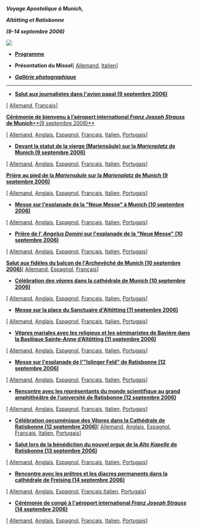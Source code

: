***Voyage Apostolique à Munich,***

***Altötting et Ratisbonne***

***(9-14 septembre 2006)***

![](/content/dam/benedict-xvi/images/travels/2006/germania_2006.jpg)

- **[Programme](/content/benedict-xvi/fr/travels/2006/documents/trav_ben-xvi_germany-program_20060909.html)**

- **Présentation du Missel**\[ [Allemand](http://www.vatican.va/news_services/liturgy/2006/documents/ns_lit_doc_20060909_present-germania_ge.html), [Italien](http://www.vatican.va/news_services/liturgy/2006/documents/ns_lit_doc_20060909_present-germania_it.html)\]

- ***[Gallérie photographique](http://www.vatican.va/news_services/liturgy/photogallery/2006/index_20060909.html)***

* * *

- **[Salut aux journalistes dans l'avion papal (9 septembre 2006)](/content/benedict-xvi/fr/speeches/2006/september/documents/hf_ben-xvi_spe_20060909_intervista-aereo.html)**

\[ [Allemand](/content/benedict-xvi/de/speeches/2006/september/documents/hf_ben-xvi_spe_20060909_intervista-aereo.html), [Français](/content/benedict-xvi/fr/speeches/2006/september/documents/hf_ben-xvi_spe_20060909_intervista-aereo.html)\]

[**Cérémonie de bienvenu à l’aéroport international *Franz Joseph Strauss* de Munich****(9 septembre 2006)**](/content/benedict-xvi/fr/speeches/2006/september/documents/hf_ben-xvi_spe_20060909_welcome-munich.html)

\[ [Allemand](/content/benedict-xvi/de/speeches/2006/september/documents/hf_ben-xvi_spe_20060909_welcome-munich.html), [Anglais](/content/benedict-xvi/en/speeches/2006/september/documents/hf_ben-xvi_spe_20060909_welcome-munich.html), [Espagnol](/content/benedict-xvi/es/speeches/2006/september/documents/hf_ben-xvi_spe_20060909_welcome-munich.html), [Français](/content/benedict-xvi/fr/speeches/2006/september/documents/hf_ben-xvi_spe_20060909_welcome-munich.html), [Italien](/content/benedict-xvi/it/speeches/2006/september/documents/hf_ben-xvi_spe_20060909_welcome-munich.html), [Portugais](/content/benedict-xvi/pt/speeches/2006/september/documents/hf_ben-xvi_spe_20060909_welcome-munich.html)\]

- [**Devant la statut de la vierge (Mariensäule) sur la *Marienplatz* de Munich (9 septembre 2006)**](/content/benedict-xvi/fr/speeches/2006/september/documents/hf_ben-xvi_spe_20060909_speech-mariensaeule.html)

\[ [Allemand](/content/benedict-xvi/de/speeches/2006/september/documents/hf_ben-xvi_spe_20060909_speech-mariensaeule.html), [Anglais](/content/benedict-xvi/en/speeches/2006/september/documents/hf_ben-xvi_spe_20060909_speech-mariensaeule.html), [Espagnol](/content/benedict-xvi/es/speeches/2006/september/documents/hf_ben-xvi_spe_20060909_speech-mariensaeule.html), [Français](/content/benedict-xvi/fr/speeches/2006/september/documents/hf_ben-xvi_spe_20060909_speech-mariensaeule.html), [Italien](/content/benedict-xvi/it/speeches/2006/september/documents/hf_ben-xvi_spe_20060909_speech-mariensaeule.html), [Portugais](/content/benedict-xvi/pt/speeches/2006/september/documents/hf_ben-xvi_spe_20060909_speech-mariensaeule.html)\]

**[Prière au pied de la *Mariensäule* sur la *Marienplatz* de Munich (9 septembre 2006)](/content/benedict-xvi/fr/speeches/2006/september/documents/hf_ben-xvi_spe_20060909_prayer-mariensaeule.html)**

\[ [Allemand](/content/benedict-xvi/de/speeches/2006/september/documents/hf_ben-xvi_spe_20060909_prayer-mariensaeule.html), [Anglais](/content/benedict-xvi/en/speeches/2006/september/documents/hf_ben-xvi_spe_20060909_prayer-mariensaeule.html), [Espagnol](/content/benedict-xvi/es/speeches/2006/september/documents/hf_ben-xvi_spe_20060909_prayer-mariensaeule.html), [Français](/content/benedict-xvi/fr/speeches/2006/september/documents/hf_ben-xvi_spe_20060909_prayer-mariensaeule.html), [Italien](/content/benedict-xvi/it/speeches/2006/september/documents/hf_ben-xvi_spe_20060909_prayer-mariensaeule.html), [Portugais](/content/benedict-xvi/pt/speeches/2006/september/documents/hf_ben-xvi_spe_20060909_prayer-mariensaeule.html)\]

- **[Messe sur l'esplanade de la "Neue Messe" à Munich (10 septembre 2006)](/content/benedict-xvi/fr/homilies/2006/documents/hf_ben-xvi_hom_20060910_neue-messe-munich.html)**

\[ [Allemand](/content/benedict-xvi/de/homilies/2006/documents/hf_ben-xvi_hom_20060910_neue-messe-munich.html), [Anglais](/content/benedict-xvi/en/homilies/2006/documents/hf_ben-xvi_hom_20060910_neue-messe-munich.html), [Espagnol](/content/benedict-xvi/es/homilies/2006/documents/hf_ben-xvi_hom_20060910_neue-messe-munich.html), [Français](/content/benedict-xvi/fr/homilies/2006/documents/hf_ben-xvi_hom_20060910_neue-messe-munich.html), [Italien](/content/benedict-xvi/it/homilies/2006/documents/hf_ben-xvi_hom_20060910_neue-messe-munich.html), [Portugais](/content/benedict-xvi/pt/homilies/2006/documents/hf_ben-xvi_hom_20060910_neue-messe-munich.html)\]

- **[Prière de l' *Angelus Domini* sur l'esplanade de la "Neue Messe" (10 septembre 2006)](/content/benedict-xvi/fr/angelus/2006/documents/hf_ben-xvi_ang_20060910_munich.html)**

\[ [Allemand](/content/benedict-xvi/de/angelus/2006/documents/hf_ben-xvi_ang_20060910_munich.html), [Anglais](/content/benedict-xvi/en/angelus/2006/documents/hf_ben-xvi_ang_20060910_munich.html), [Espagnol](/content/benedict-xvi/es/angelus/2006/documents/hf_ben-xvi_ang_20060910_munich.html), [Français](/content/benedict-xvi/fr/angelus/2006/documents/hf_ben-xvi_ang_20060910_munich.html), [Italien](/content/benedict-xvi/it/angelus/2006/documents/hf_ben-xvi_ang_20060910_munich.html), [Portugais](/content/benedict-xvi/pt/angelus/2006/documents/hf_ben-xvi_ang_20060910_munich.html)\]

**[Salut aux fidèles du balcon de l'Archevêché de Munich (10 septembre 2006)](/content/benedict-xvi/fr/speeches/2006/september/documents/hf_ben-xvi_spe_20060910_arcivescovato-munich.html)**\[ [Allemand](/content/benedict-xvi/de/speeches/2006/september/documents/hf_ben-xvi_spe_20060910_arcivescovato-munich.html), [Espagnol](/content/benedict-xvi/es/speeches/2006/september/documents/hf_ben-xvi_spe_20060910_arcivescovato-munich.html), [Français](/content/benedict-xvi/fr/speeches/2006/september/documents/hf_ben-xvi_spe_20060910_arcivescovato-munich.html)\]

- **[Célébration des vêpres dans la cathédrale de Munich (10 septembre 2006)](/content/benedict-xvi/fr/homilies/2006/documents/hf_ben-xvi_hom_20060910_vespers-munich.html)**

\[ [Allemand](/content/benedict-xvi/de/homilies/2006/documents/hf_ben-xvi_hom_20060910_vespers-munich.html), [Anglais](/content/benedict-xvi/en/homilies/2006/documents/hf_ben-xvi_hom_20060910_vespers-munich.html), [Espagnol](/content/benedict-xvi/es/homilies/2006/documents/hf_ben-xvi_hom_20060910_vespers-munich.html), [Français](/content/benedict-xvi/fr/homilies/2006/documents/hf_ben-xvi_hom_20060910_vespers-munich.html), [Italien](/content/benedict-xvi/it/homilies/2006/documents/hf_ben-xvi_hom_20060910_vespers-munich.html), [Portugais](/content/benedict-xvi/pt/homilies/2006/documents/hf_ben-xvi_hom_20060910_vespers-munich.html)\]

- **[Messe sur la place du Sanctuaire d'Altötting (11 septembre 2006)](/content/benedict-xvi/fr/homilies/2006/documents/hf_ben-xvi_hom_20060911_shrine-altotting.html)**

\[ [Allemand](/content/benedict-xvi/de/homilies/2006/documents/hf_ben-xvi_hom_20060911_shrine-altotting.html), [Anglais](/content/benedict-xvi/en/homilies/2006/documents/hf_ben-xvi_hom_20060911_shrine-altotting.html), [Espagnol](/content/benedict-xvi/es/homilies/2006/documents/hf_ben-xvi_hom_20060911_shrine-altotting.html), [Français](/content/benedict-xvi/fr/homilies/2006/documents/hf_ben-xvi_hom_20060911_shrine-altotting.html), [Italien](/content/benedict-xvi/it/homilies/2006/documents/hf_ben-xvi_hom_20060911_shrine-altotting.html), [Portugais](/content/benedict-xvi/pt/homilies/2006/documents/hf_ben-xvi_hom_20060911_shrine-altotting.html)\]

- **[Vêpres mariales avec les religieux et les séminaristes de Bavière dans la Basilique Sainte-Anne d’Altötting (11 septembre 2006)](/content/benedict-xvi/fr/homilies/2006/documents/hf_ben-xvi_hom_20060911_vespers-altotting.html)**

\[ [Allemand](/content/benedict-xvi/de/homilies/2006/documents/hf_ben-xvi_hom_20060911_vespers-altotting.html), [Anglais](/content/benedict-xvi/en/homilies/2006/documents/hf_ben-xvi_hom_20060911_vespers-altotting.html), [Espagnol](/content/benedict-xvi/es/homilies/2006/documents/hf_ben-xvi_hom_20060911_vespers-altotting.html), [Français](/content/benedict-xvi/fr/homilies/2006/documents/hf_ben-xvi_hom_20060911_vespers-altotting.html), [Italien](/content/benedict-xvi/it/homilies/2006/documents/hf_ben-xvi_hom_20060911_vespers-altotting.html), [Portugais](/content/benedict-xvi/pt/homilies/2006/documents/hf_ben-xvi_hom_20060911_vespers-altotting.html)\]

- **[Messe sur l'esplanade de l'"Islinger Feld" de Ratisbonne (12 septembre 2006)](/content/benedict-xvi/fr/homilies/2006/documents/hf_ben-xvi_hom_20060912_regensburg.html)**

\[ [Allemand](/content/benedict-xvi/de/homilies/2006/documents/hf_ben-xvi_hom_20060912_regensburg.html), [Anglais](/content/benedict-xvi/en/homilies/2006/documents/hf_ben-xvi_hom_20060912_regensburg.html), [Espagnol](/content/benedict-xvi/es/homilies/2006/documents/hf_ben-xvi_hom_20060912_regensburg.html), [Français](/content/benedict-xvi/fr/homilies/2006/documents/hf_ben-xvi_hom_20060912_regensburg.html), [Italien](/content/benedict-xvi/it/homilies/2006/documents/hf_ben-xvi_hom_20060912_regensburg.html), [Portugais](/content/benedict-xvi/pt/homilies/2006/documents/hf_ben-xvi_hom_20060912_regensburg.html)\]

- **[Rencontre avec les représentants du monde scientifique au grand amphithéâtre de l’université de Ratisbonne (12 septembre 2006)](/content/benedict-xvi/fr/speeches/2006/september/documents/hf_ben-xvi_spe_20060912_university-regensburg.html)**

\[ [Allemand](/content/benedict-xvi/de/speeches/2006/september/documents/hf_ben-xvi_spe_20060912_university-regensburg.html), [Anglais](/content/benedict-xvi/en/speeches/2006/september/documents/hf_ben-xvi_spe_20060912_university-regensburg.html), [Espagnol](/content/benedict-xvi/es/speeches/2006/september/documents/hf_ben-xvi_spe_20060912_university-regensburg.html), [Français](/content/benedict-xvi/fr/speeches/2006/september/documents/hf_ben-xvi_spe_20060912_university-regensburg.html), [Italien](/content/benedict-xvi/it/speeches/2006/september/documents/hf_ben-xvi_spe_20060912_university-regensburg.html), [Portugais](/content/benedict-xvi/pt/speeches/2006/september/documents/hf_ben-xvi_spe_20060912_university-regensburg.html)\]

- **[Célébration oecuménique des Vêpres dans la Cathédrale de Ratisbonne (12 septembre 2006)](/content/benedict-xvi/fr/homilies/2006/documents/hf_ben-xvi_hom_20060912_vespri-regensburg.html)**\[ [Allemand](/content/benedict-xvi/de/homilies/2006/documents/hf_ben-xvi_hom_20060912_vespri-regensburg.html), [Anglais](/content/benedict-xvi/en/homilies/2006/documents/hf_ben-xvi_hom_20060912_vespri-regensburg.html), [Espagnol](/content/benedict-xvi/es/homilies/2006/documents/hf_ben-xvi_hom_20060912_vespri-regensburg.html), [Français](/content/benedict-xvi/fr/homilies/2006/documents/hf_ben-xvi_hom_20060912_vespri-regensburg.html), [Italien](/content/benedict-xvi/it/homilies/2006/documents/hf_ben-xvi_hom_20060912_vespri-regensburg.html), [Portugais](/content/benedict-xvi/pt/homilies/2006/documents/hf_ben-xvi_hom_20060912_vespri-regensburg.html)\]

- **[Salut lors de la bénédiction du nouvel orgue de la *Alte Kapelle* de Ratisbonne (13 septembre 2006)](/content/benedict-xvi/fr/speeches/2006/september/documents/hf_ben-xvi_spe_20060913_alte-kapelle-regensburg.html)**

\[ [Allemand](/content/benedict-xvi/de/speeches/2006/september/documents/hf_ben-xvi_spe_20060913_alte-kapelle-regensburg.html), [Anglais](/content/benedict-xvi/en/speeches/2006/september/documents/hf_ben-xvi_spe_20060913_alte-kapelle-regensburg.html), [Espagnol](/content/benedict-xvi/es/speeches/2006/september/documents/hf_ben-xvi_spe_20060913_alte-kapelle-regensburg.html), [Français](/content/benedict-xvi/fr/speeches/2006/september/documents/hf_ben-xvi_spe_20060913_alte-kapelle-regensburg.html), [Italien](/content/benedict-xvi/it/speeches/2006/september/documents/hf_ben-xvi_spe_20060913_alte-kapelle-regensburg.html), [Portugais](/content/benedict-xvi/pt/speeches/2006/september/documents/hf_ben-xvi_spe_20060913_alte-kapelle-regensburg.html)\]

- **[Rencontre avec les prêtres et les diacres permanents dans la cathédrale de Freising (14 septembre 2006)](/content/benedict-xvi/fr/speeches/2006/september/documents/hf_ben-xvi_spe_20060914_clergy-freising.html)**

\[ [Allemand](/content/benedict-xvi/de/speeches/2006/september/documents/hf_ben-xvi_spe_20060914_clergy-freising.html), [Anglais](/content/benedict-xvi/en/speeches/2006/september/documents/hf_ben-xvi_spe_20060914_clergy-freising.html), [Espagnol](/content/benedict-xvi/es/speeches/2006/september/documents/hf_ben-xvi_spe_20060914_clergy-freising.html), [Français](/content/benedict-xvi/fr/speeches/2006/september/documents/hf_ben-xvi_spe_20060914_clergy-freising.html),[Italien](/content/benedict-xvi/it/speeches/2006/september/documents/hf_ben-xvi_spe_20060914_clergy-freising.html), [Portugais](/content/benedict-xvi/pt/speeches/2006/september/documents/hf_ben-xvi_spe_20060914_clergy-freising.html)\]

- **[Cérémonie de congé à l'aéroport international *Franz Joseph Strauss* (14 septembre 2006)](/content/benedict-xvi/fr/speeches/2006/september/documents/hf_ben-xvi_spe_20060914_farewell-munich.html)**

\[ [Allemand](/content/benedict-xvi/de/speeches/2006/september/documents/hf_ben-xvi_spe_20060914_farewell-munich.html), [Anglais](/content/benedict-xvi/en/speeches/2006/september/documents/hf_ben-xvi_spe_20060914_farewell-munich.html), [Espagnol](/content/benedict-xvi/es/speeches/2006/september/documents/hf_ben-xvi_spe_20060914_farewell-munich.html), [Français](/content/benedict-xvi/fr/speeches/2006/september/documents/hf_ben-xvi_spe_20060914_farewell-munich.html), [Italien](/content/benedict-xvi/it/speeches/2006/september/documents/hf_ben-xvi_spe_20060914_farewell-munich.html), [Portugais](/content/benedict-xvi/pt/speeches/2006/september/documents/hf_ben-xvi_spe_20060914_farewell-munich.html)\]